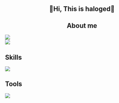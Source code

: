 <dev style="text-align: center;">
<h2>👋Hi, This is haloged👋</h2>
<h2>About me</h2>
<img src="https://github-readme-stats.vercel.app/api?username=haloged&theme=tokyonight&count_private=true&show_icons=true">
</br>
<img src="https://github-readme-stats.vercel.app/api/top-langs/?username=haloged&theme=tokyonight&layout=compact">
</dev>
<dev>
  <h2>Skills</h2>
  <img src="https://skillicons.dev/icons?i=html,js,css,python,cpp,nodejs">
</dev>
<dev>
  <h2>Tools</h2>
  <img src="https://skillicons.dev/icons?i=vscode,git,markdown,vercel,vim,visualstudio,github">
</dev>

